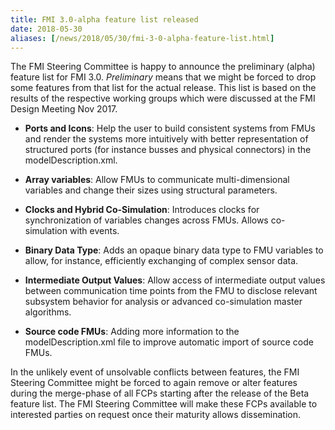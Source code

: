 ```yaml
---
title: FMI 3.0-alpha feature list released
date: 2018-05-30
aliases: [/news/2018/05/30/fmi-3-0-alpha-feature-list.html]
---
```


The FMI Steering Committee is happy to announce the preliminary (alpha) feature list for FMI 3.0.
_Preliminary_ means that we might be forced to drop some features from that list for the actual release.
This list is based on the results of the respective working groups which were discussed at the FMI Design Meeting Nov 2017.

- **Ports and Icons**: Help the user to build consistent systems from FMUs and render the systems more intuitively with better representation of structured ports (for instance busses and physical connectors) in the modelDescription.xml.

- **Array variables**: Allow FMUs to communicate multi-dimensional variables and change their sizes using structural parameters.

- **Clocks and Hybrid Co-Simulation**: Introduces clocks for synchronization of variables changes across FMUs. Allows co-simulation with events.

- **Binary Data Type**: Adds an opaque binary data type to FMU variables to allow, for instance, efficiently exchanging of complex sensor data.

- **Intermediate Output Values**: Allow access of intermediate output values between communication time points from the FMU to disclose relevant subsystem behavior for analysis or advanced co-simulation master algorithms.

- **Source code FMUs**: Adding more information to the modelDescription.xml file to improve automatic import of source code FMUs.

In the unlikely event of unsolvable conflicts between features, the FMI Steering Committee might be forced to again remove or alter features during the merge-phase of all FCPs starting after the release of the Beta feature list.
The FMI Steering Committee will make these FCPs available to interested parties on request once their maturity allows dissemination.
